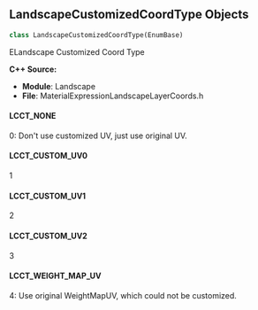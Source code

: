 ## LandscapeCustomizedCoordType Objects

```python
class LandscapeCustomizedCoordType(EnumBase)
```

ELandscape Customized Coord Type

**C++ Source:**

- **Module**: Landscape
- **File**: MaterialExpressionLandscapeLayerCoords.h

<a id="unreal.LandscapeCustomizedCoordType.LCCT_NONE"></a>

#### LCCT_NONE

0: Don't use customized UV, just use original UV.

<a id="unreal.LandscapeCustomizedCoordType.LCCT_CUSTOM_UV0"></a>

#### LCCT_CUSTOM_UV0

1

<a id="unreal.LandscapeCustomizedCoordType.LCCT_CUSTOM_UV1"></a>

#### LCCT_CUSTOM_UV1

2

<a id="unreal.LandscapeCustomizedCoordType.LCCT_CUSTOM_UV2"></a>

#### LCCT_CUSTOM_UV2

3

<a id="unreal.LandscapeCustomizedCoordType.LCCT_WEIGHT_MAP_UV"></a>

#### LCCT_WEIGHT_MAP_UV

4: Use original WeightMapUV, which could not be customized.

<a id="unreal.NotifyTriggerMode"></a>
